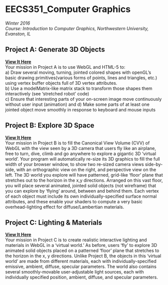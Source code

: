 # EECS351_Computer Graphics
_Winter 2016_ <br/>
_Course: Introduction to Computer Graphics, Northwestern University, Evanston, IL_

## Project A: Generate 3D Objects
**[View It Here](http://htmlpreview.github.io/?https://github.com/weihanchu/EECS351_Computer-Graphics/blob/master/WeihanChu_ProjA.html)** <br/>
  Your mission in Project A is to use WebGL and HTML-5 to: <br/>
  a) Draw several moving, turning, jointed colored shapes with openGL’s basic drawing primitives(various forms of points, lines and triangles, etc.) using vertex buffer objects full of 3D vertex attributes. <br/>
  b) Use a modelMatrix-like matrix stack to transform those shapes them interactively (see ‘stretched robot’ code) <br/>
  c) Ensure that interesting parts of your on-screen image move continuously without user input (animation) and d) Make some parts of at least one jointed object move smoothly in response to keyboard and mouse inputs <br/>

## Project B: Explore 3D Space
**[View It Here](http://htmlpreview.github.io/?https://github.com/weihanchu/3DSpace_EECS351/blob/master/Weihanchu_ProjB.html)** <br/>
  Your mission in Project B is to fill the Canonical View Volume (CVV) of WebGL with the view seen by a 3D camera that users fly like an airplane, free to turn, dive, climb and go anywhere to explore a gigantic 3D ‘virtual world’. Your program will automatically re-size its 3D graphics to fill the full width of your browser window, to show two re-sized camera views side-by-side, with an orthographic view on the right, and perspective view on the left. The 3D world you explore will have patterned, grid-like ‘floor’ plane that stretches out to the horizon in the x,y directions. Arranged on this vast floor, you will place several animated, jointed solid objects (not wireframe) that you can explore by ‘flying’ around, between and behind them. Each vertex of each object must include its own individually-specified surface normal attributes, and these enable your shaders to compute a very basic overhead-lighting effect for diffuse/Lambertian materials.<br/>

## Project C: Lighting & Materials
**[View It Here](http://htmlpreview.github.io/?https://github.com/weihanchu/3DSpace_EECS351/blob/master/Weihanchu_ProjC.html)** <br/>
  Your mission in Project C is to create realistic interactive lighting and materials in WebGL in a ‘virtual world.’ As before, users ‘fly’ to explore 3D animated solid objects placed on a patterned ‘floor’ plane that stretches to the horizon in the x, y directions. Unlike Project B, the objects in this ‘virtual world’ are made from different materials, each with individually-specified emissive, ambient, diffuse, specular parameters. The world also contains several smoothly-movable user-adjustable light sources, each with individually specified position, ambient, diffuse, and specular parameters. 
